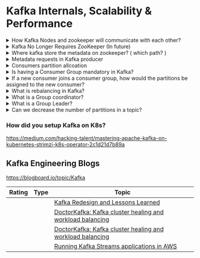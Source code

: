 # Kafka Internals, Scalability & Performance

<details>
<summary>How Kafka Nodes and zookeeper will communicate with each other?</summary>

Apache Kafka uses Zookeeper to select a controller, to maintain cluster membership and to store configuration, including the list of topics in the cluster.

In order to remain part of the Kafka cluster, each broker has to send keep-alive to Zookeeper in regular intervals. This is something every Zookeeper client does by default. If the broker doesn't heartbeat Zookeeper every zookeeper.session.timeout.ms milliseconds (6000 by default), Zookeeper will assume the broker is dead. This will cause leader election for all partitions that had a leader on that broker. If this broker happened to be the controller, you will also see a new controller elected.

https://stackoverflow.com/questions/54013250/how-kafka-nodes-and-zookeeper-will-communicate-with-each-other
</details>

<details>
    <summary>Kafka No Longer Requires ZooKeeper (In future)</summary>

Until now, Apache ZooKeeper was used by Kafka as a metadata store. Metadata for partitions and brokers were stored to the ZooKeeper quorum that was also responsible for Kafka Controller election.

In upcoming release v2.8.0, ZooKeeper can be replaced by an internal Raft quorum of controllers. When Kafka Raft Metadata mode is enabled, Kafka will store its metadata and configurations into a topic called @metadata. This internal topic is managed by the internal quorum and replicated across the cluster. The nodes of the cluster can now serve as brokers, controllers or both (called combined nodes).
    https://towardsdatascience.com/kafka-no-longer-requires-zookeeper-ebfbf3862104
    
</details>

<details>
    <summary>Where kafka store the metadata on zookeeper? ( which path? )</summary>

It depends which metadata!

By default, Kafka uses a number of paths in zookeeper:
    /brokers: This contains alive brokers as well as topics configuration, assignments and current ISRs
    /controller: This ZNode is owned by the current controller in the Kafka cluster
    /admin: This contains delete topic requests
    /config: This contains overriden configs for brokers, quotas
    And the list goes on ...
https://stackoverflow.com/questions/54989802/where-kafka-store-the-meta-data-on-zookeeper-which-path
</details>


<details>
    <summary>Metadata requests in Kafka producer</summary>
The first time the producer makes a metadata request is when it connects to the bootstrap servers that you set in the client configuration. Of course, it can be just one broker or more but not necessarily all the brokers in the cluster (so the metadata request is not for each broker). In this way, the producer gets information about where are the topics that it wants to send messages. During its life, more metadata requests can be done when it receives an error connecting to the broker leader for the partition it's writing, in this case, it needs to know which broker is the new leader for connecting to it (if not connected yet for other topics) and starting to send.
https://stackoverflow.com/questions/56794122/metadata-requests-in-kafka-producer
</details>

<details>
    <summary>Consumers partition allcoation</summary>
The consumers in a group divide the topic partitions as fairly amongst themselves as possible by establishing that each partition is only consumed by a single consumer from the group. When the number of consumers is lower than partitions, same consumers are going to read messages from more than one partition.

Ideally, the number of partitions should be equal to the number of consumers. Should the number of consumers be greater, the excess consumers were to be idle, wasting client resources. If the number of partitions is greater, some consumers will read from multiple partitions, which should not be an issue unless the ordering of messages is important.
</details>
        
<details>
    <summary>Is having a Consumer Group mandatory in Kafka?</summary>

Yes, it is mandatory to specify Kafka which consumer would belong to which consumer group. If you do not set the consumer group id in your app, you will get an exception. If you start a consumer to consume from a topic using the Kafka CLI command, then a new random consumer group is created with the name console-consumer-<some_random_number> and the consumer automatically falls under this consumer group.
    
https://medium.com/javarevisited/kafka-partitions-and-consumer-groups-in-6-mins-9e0e336c6c00
    
</details>

<details>
    <summary>If a new consumer joins a consumer group, how would the partitions be assigned to the new consumer?</summary>

Let’s say we have 1 topic with 3 partitions; and 1 consumer group consisting of 2 consumers. Out of the 3 partitions, 2 would be assigned to one consumer and the remaining partition would be assigned to the other consumer. Now, consider these two cases

    Case 1: If a new consumer joins the consumer group, rebalancing happens and each consumer is now assigned to a single partition (since we have equal number of partitions and consumers).
    Case 2: If a consumer goes down, then there’d be only 1 consumer left in the consumer group and all the partitions would be assigned to this consumer through rebalancing.
</details>
    
<details>
    <summary>What is rebalancing in Kafka?</summary>

A. Rebalancing is the re-assignment of partition ownership among consumers within a given consumer group such that every consumer in a consumer group is assigned one or more partitions. Rebalancing happens when:

    A new consumer joins the consumer group
    An existing consumer goes down
    New partitions are added
    An existing consumer is considered dead by the Group coordinator
</details>
    
<details>
    <summary>What is a Group coordinator?</summary>

A. A Group coordinator is a kafka broker which receives heartbeats from all consumers of a consumer group. Every consumer group has a group coordinator.

</details>
    
<details>
    <summary> What is a Group Leader?</summary>

A. The first consumer that joins a consumer group is called the Group Leader of that consumer group
</details>
    
<details>
    <summary>Can we decrease the number of partitions in a topic?</summary>

A. Apache Kafka doesn’t support decreasing the partitions of a topic. Since, all the data sent to a topic is sent to all the partitions and removing one of them means data loss.
</details>
    
### How did you setup Kafka on K8s?
    
https://medium.com/hacking-talent/mastering-apache-kafka-on-kubernetes-strimzi-k8s-operator-2c1d21d7b89a

## Kafka Engineering Blogs

https://blogboard.io/topic/Kafka

|Rating|Type|Topic
------------: | ------------- | -------------
|||[Kafka Redesign and Lessons Learned](https://www.moengage.com/blog/kafka-at-moengage/)|
|||[DoctorKafka: Kafka cluster healing and workload balancing](https://medium.com/pinterest-engineering/open-sourcing-doctorkafka-kafka-cluster-healing-and-workload-balancing-e51ad25b6b17)
|||[DoctorKafka: Kafka cluster healing and workload balancing](https://medium.com/pinterest-engineering/open-sourcing-doctorkafka-kafka-cluster-healing-and-workload-balancing-e51ad25b6b17)
|||[Running Kafka Streams applications in AWS](https://engineering.zalando.com/posts/2017/11/running-kafka-streams-applications-aws.html)



